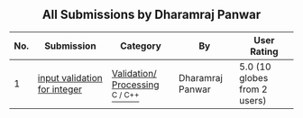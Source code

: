 ﻿<div align="center">

## All Submissions by Dharamraj Panwar

</div>

No.  | Submission | Category | By   | User Rating
---- | ---------- | -------- | ---- | -----------
1 | [input validation for integer<br />](https://github.com/Planet-Source-Code/dharamraj-panwar-input-validation-for-integer__3-13264) | [Validation/ Processing<br /><sup>C / C++</sup>](../ByCategory/validation-processing__3-16.md) | Dharamraj Panwar | 5.0 (10 globes from 2 users)
